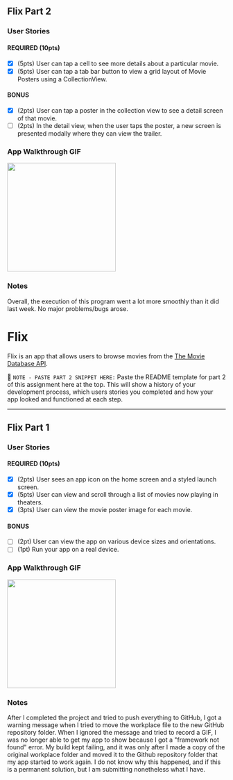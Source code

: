 ## Flix Part 2

### User Stories

#### REQUIRED (10pts)
- [X] (5pts) User can tap a cell to see more details about a particular movie.
- [X] (5pts) User can tap a tab bar button to view a grid layout of Movie Posters using a CollectionView.

#### BONUS
- [X] (2pts) User can tap a poster in the collection view to see a detail screen of that movie.
- [ ] (2pts) In the detail view, when the user taps the poster, a new screen is presented modally where they can view the trailer.

### App Walkthrough GIF

<img src="http://g.recordit.co/BTvPmgWfwN.gif" width=250><br>

### Notes
Overall, the execution of this program went a lot more smoothly than it did last week. No major problems/bugs arose. 


# Flix

Flix is an app that allows users to browse movies from the [The Movie Database API](http://docs.themoviedb.apiary.io/#).

📝 `NOTE - PASTE PART 2 SNIPPET HERE:` Paste the README template for part 2 of this assignment here at the top. This will show a history of your development process, which users stories you completed and how your app looked and functioned at each step.

---

## Flix Part 1

### User Stories

#### REQUIRED (10pts)
- [X] (2pts) User sees an app icon on the home screen and a styled launch screen.
- [X] (5pts) User can view and scroll through a list of movies now playing in theaters.
- [X] (3pts) User can view the movie poster image for each movie.

#### BONUS
- [ ] (2pt) User can view the app on various device sizes and orientations.
- [ ] (1pt) Run your app on a real device.

### App Walkthrough GIF

<img src="http://g.recordit.co/FjI68NErBF.gif" width=250><br>

### Notes
After I completed the project and tried to push everything to GitHub, I got a warning message when I tried to move the workplace file to the new GitHub repository folder. When I ignored the message and tried to record a GIF, I was no longer able to get my app to show because I got a "framework not found" error. My build kept failing, and it was only after I made a copy of the original workplace folder and moved it to the Github repository folder that my app started to work again. I do not know why this happened, and if this is a permanent solution, but I am submitting nonetheless what I have. 
